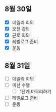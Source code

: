 ## 8월 30일

- [x] 데일리 회의
- [x] 오전 강의
- [x] 근로 회의
- [x] 레벨로그 준비
- [x] 운동

## 8월 31일

- [ ] 데일리 회의
- [ ] 미션 수행
  - [ ] 1단계 마무리하기
- [ ] 레벨로그 준비
- [ ] 운동

